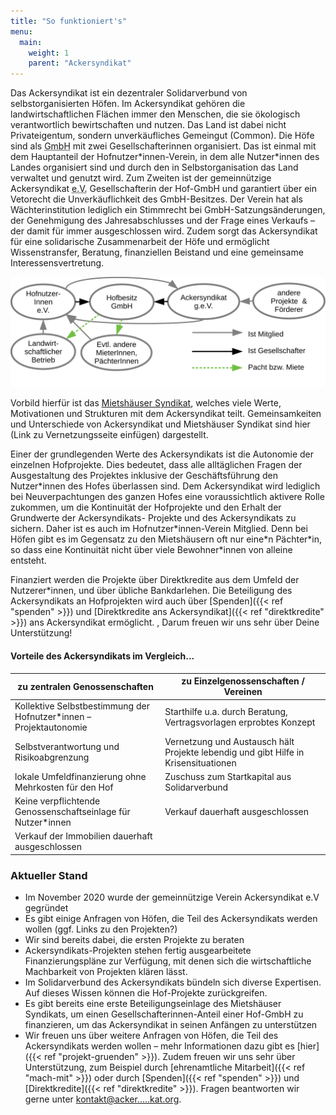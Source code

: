 ```yaml
---
title: "So funktioniert's"
menu:
  main:
    weight: 1
    parent: "Ackersyndikat"
---
```


Das Ackersyndikat ist ein dezentraler Solidarverbund von selbstorganisierten Höfen. Im Ackersyndikat gehören die landwirtschaftlichen Flächen immer den Menschen, die sie ökologisch verantwortlich bewirtschaften und nutzen. Das Land ist dabei nicht Privateigentum, sondern unverkäufliches Gemeingut (Common). Die Höfe sind als <abbr title="Gesellschaft mit beschränkter Haftung">GmbH</abbr> mit zwei Gesellschafterinnen organisiert. Das ist einmal mit dem Hauptanteil der Hofnutzer\*innen-Verein, in dem alle Nutzer\*innen des Landes organisiert sind und durch den in Selbstorganisation das Land verwaltet und genutzt wird. Zum Zweiten ist der gemeinnützige Ackersyndikat <abbr title="eingetragener Verein">e.V.</abbr> Gesellschafterin der Hof-GmbH und garantiert über ein Vetorecht die Unverkäuflichkeit des GmbH-Besitzes. Der Verein hat als Wächterinstitution lediglich ein Stimmrecht bei GmbH-Satzungsänderungen, der Genehmigung des Jahresabschlusses und der Frage eines Verkaufs – der damit für immer ausgeschlossen wird. Zudem sorgt das Ackersyndikat für eine solidarische Zusammenarbeit der Höfe und ermöglicht Wissenstransfer, Beratung, finanziellen Beistand und eine gemeinsame Interessensvertretung.

<img src="strukturgrafik.svg" class="svg">

Vorbild hierfür ist das [Mietshäuser Syndikat](https://syndikat.org), welches viele Werte, Motivationen und Strukturen mit dem Ackersyndikat teilt. Gemeinsamkeiten und Unterschiede von Ackersyndikat und Mietshäuser Syndikat sind hier (Link zu Vernetzungsseite einfügen) dargestellt.

Einer der grundlegenden Werte des Ackersyndikats ist die Autonomie der einzelnen Hofprojekte. Dies bedeutet, dass alle alltäglichen Fragen der Ausgestaltung des Projektes inklusive der Geschäftsführung den Nutzer\*innen des Hofes überlassen sind. Dem Ackersyndikat wird lediglich bei Neuverpachtungen des ganzen Hofes eine voraussichtlich aktivere Rolle zukommen, um die Kontinuität der Hofprojekte und den Erhalt der Grundwerte der Ackersyndikats- Projekte und des Ackersyndikats zu sichern. Daher ist es auch im Hofnutzer\*innen-Verein Mitglied. Denn bei Höfen gibt es im Gegensatz zu den Mietshäusern oft nur eine\*n Pächter\*in, so dass eine Kontinuität nicht über viele Bewohner\*innen von alleine entsteht.

Finanziert werden die Projekte über Direktkredite aus dem Umfeld der Nutzerer\*innen, und über übliche Bankdarlehen. Die Beteiligung des Ackersyndikats an Hofprojekten wird auch über [Spenden]({{< ref "spenden" >}}) und [Direktkredite ans Ackersyndikat]({{< ref "direktkredite" >}}) ans Ackersyndikat ermöglicht. , Darum freuen wir uns sehr über Deine Unterstützung!

#### Vorteile des Ackersyndikats im Vergleich...

| zu zentralen Genossenschaften                                       | zu Einzelgenossenschaften / Vereinen                                                |
| ------------------------------------------------------------------- | ----------------------------------------------------------------------------------- |
| Kollektive Selbstbestimmung der Hofnutzer\*innen – Projektautonomie | Starthilfe u.a. durch Beratung, Vertragsvorlagen erprobtes Konzept                  |
| Selbstverantwortung und Risikoabgrenzung                            | Vernetzung und Austausch hält Projekte lebendig und gibt Hilfe in Krisensituationen |
| lokale Umfeldfinanzierung ohne Mehrkosten für den Hof               | Zuschuss zum Startkapital aus Solidarverbund                                        |
| Keine verpflichtende Genossenschaftseinlage für Nutzer\*innen       | Verkauf dauerhaft ausgeschlossen                                                    |
| Verkauf der Immobilien dauerhaft ausgeschlossen                     |                                                                                     |

### Aktueller Stand

- Im November 2020 wurde der gemeinnützige Verein Ackersyndikat e.V gegründet
- Es gibt einige Anfragen von Höfen, die Teil des Ackersyndikats werden wollen (ggf. Links zu den Projekten?)
- Wir sind bereits dabei, die ersten Projekte zu beraten
- Ackersyndikats-Projekten stehen fertig ausgearbeitete Finanzierungspläne zur Verfügung, mit denen sich die wirtschaftliche Machbarkeit von Projekten klären lässt.
- Im Solidarverbund des Ackersyndikats bündeln sich diverse Expertisen. Auf dieses Wissen können die Hof-Projekte zurückgreifen.
- Es gibt bereits eine erste Beteiligungseinlage des Mietshäuser Syndikats, um einen Gesellschafterinnen-Anteil einer Hof-GmbH zu finanzieren, um das Ackersyndikat in seinen Anfängen zu unterstützen
- Wir freuen uns über weitere Anfragen von Höfen, die Teil des Ackersyndikats werden wollen – mehr Informationen dazu gibt es [hier]({{< ref "projekt-gruenden" >}}). Zudem freuen wir uns sehr über Unterstützung, zum Beispiel durch [ehrenamtliche Mitarbeit]({{< ref "mach-mit" >}}) oder durch [Spenden]({{< ref "spenden" >}}) und [Direktkredite]({{< ref "direktkredite" >}}). Fragen beantworten wir gerne unter [kontakt@acker.....kat.org](https://mailhide.io/en/e/uWVsOL0G).
